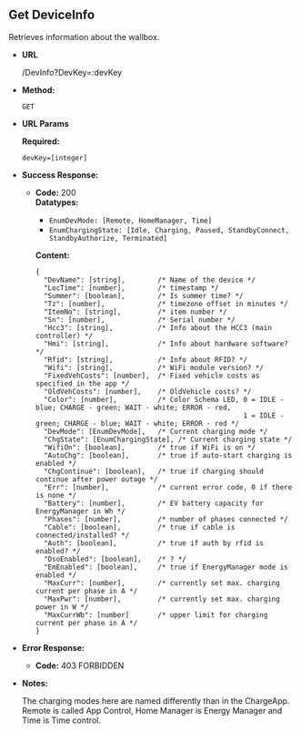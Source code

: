 **Get DeviceInfo**
----

Retrieves information about the wallbox.

* **URL**

  /DevInfo?DevKey=:devKey

* **Method:**
  
  `GET`
  
*  **URL Params**

   **Required:**
 
   `devKey=[integer]`

* **Success Response:**
  
  * **Code:** 200 <br />
    **Datatypes:**
      * `EnumDevMode: [Remote, HomeManager, Time]` <br/>
      * `EnumChargingState: [Idle, Charging, Paused, StandbyConnect, StandbyAuthorize, Terminated]`
    
    **Content:** 
    
    ```
    {
      "DevName": [string],        /* Name of the device */
      "LocTime": [number],        /* timestamp */
      "Summer": [boolean],        /* Is summer time? */
      "Tz": [number],             /* timezone offset in minutes */
      "ItemNo": [string],         /* item number */
      "Sn": [number],             /* Serial number */
      "Hcc3": [string],           /* Info about the HCC3 (main controller) */
      "Hmi": [string],            /* Info about hardware software? */
      "Rfid": [string],           /* Info about RFID? */
      "Wifi": [string],           /* WiFi module version? */
      "FixedVehCosts": [number],  /* Fixed vehicle costs as specified in the app */
      "OldVehCosts": [number],    /* OldVehicle costs? */
      "Color": [number],          /* Color Schema LED, 0 = IDLE - blue; CHARGE - green; WAIT - white; ERROR - red,
                                                       1 = IDLE - green; CHARGE - blue; WAIT - white; ERROR - red */
      "DevMode": [EnumDevMode],   /* Current charging mode */
      "ChgState": [EnumChargingState], /* Current charging state */
      "WifiOn": [boolean],        /* true if WiFi is on */
      "AutoChg": [boolean],       /* true if auto-start charging is enabled */
      "ChgContinue": [boolean],   /* true if charging should continue after power outage */
      "Err": [number],            /* current error code, 0 if there is none */
      "Battery": [number],        /* EV battery capacity for EnergyManager in Wh */
      "Phases": [number],         /* number of phases connected */
      "Cable": [boolean],         /* true if cable is connected/installed? */
      "Auth": [boolean],          /* true if auth by rfid is enabled? */
      "DsoEnabled": [boolean],    /* ? */
      "EmEnabled": [boolean],     /* true if EnergyManager mode is enabled */
      "MaxCurr": [number],        /* currently set max. charging current per phase in A */
      "MaxPwr": [number],         /* currently set max. charging power in W */
      "MaxCurrWb": [number]       /* upper limit for charging current per phase in A */
    }
    ```
 
* **Error Response:**

  * **Code:** 403 FORBIDDEN

* **Notes:**

    The charging modes here are named differently than in the ChargeApp.
    Remote is called App Control, Home Manager is Energy Manager and Time is Time control.

